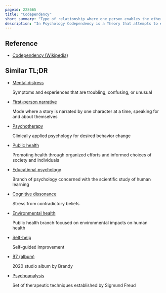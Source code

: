 ```yaml
---
pageid: 228665
title: "Codependency"
short_summary: "Type of relationship where one person enables the other's self-destructive tendencies"
description: "In Psychology Codependency is a Theory that attempts to explain imbalanced Relationships where one Person enables another Person's self-destructive Behavior such as Addiction poor mental Health Immaturity Irresponsibility or under-achievement."
---
```


## Reference

- [Codependency (Wikipedia)](https://en.wikipedia.org/?curid=228665)

## Similar TL;DR

- [Mental distress](/tldr/en/mental-distress)

  Symptoms and experiences that are troubling, confusing, or unusual

- [First-person narrative](/tldr/en/first-person-narrative)

  Mode where a story is narrated by one character at a time, speaking for and about themselves

- [Psychotherapy](/tldr/en/psychotherapy)

  Clinically applied psychology for desired behavior change

- [Public health](/tldr/en/public-health)

  Promoting health through organized efforts and informed choices of society and individuals

- [Educational psychology](/tldr/en/educational-psychology)

  Branch of psychology concerned with the scientific study of human learning

- [Cognitive dissonance](/tldr/en/cognitive-dissonance)

  Stress from contradictory beliefs

- [Environmental health](/tldr/en/environmental-health)

  Public health branch focused on environmental impacts on human health

- [Self-help](/tldr/en/self-help)

  Self-guided improvement

- [B7 (album)](/tldr/en/b7-album)

  2020 studio album by Brandy

- [Psychoanalysis](/tldr/en/psychoanalysis)

  Set of therapeutic techniques established by Sigmund Freud
